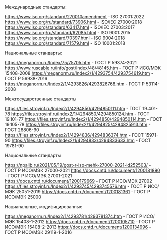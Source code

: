 
Международные стандарты:

https://www.iso.org/standard/27001#amendment - ISO 27001:2022
    https://www.iso.org/ru/standard/73906.html - ISO/IEC 27000:2018
    https://www.iso.org/standard/63417.html - ISO/IEC 27003:2017
https://www.iso.org/ru/standard/62085.html - ISO 9001:2015
    https://www.iso.org/standard/70397.html - ISO 9004:2018
    https://www.iso.org/standard/71579.html - ISO 10001:2018

Национальные стандарты:

https://meganorm.ru/Index/75/75705.htm - ГОСТ Р 59374-2021
    https://www.ruscable.ru/info/gost/Index/48/48145.htm - ГОСТ Р ИСО/МЭК 15408-2008
https://meganorm.ru/Index2/1/4293754/4293754619.htm - ГОСТ Р 56938-2016
    https://meganorm.ru/Index2/1/4293826/4293826768.htm - ГОСТ Р 53114-2008

Межгосударственные стандарты

https://files.stroyinf.ru/Index2/1/4294850/4294850111.htm - ГОСТ 19.401-78
     https://files.stroyinf.ru/Index2/1/4294850/4294850124.htm - ГОСТ 19.101-77
     https://files.stroyinf.ru/Index2/1/4294850/4294850114.htm - ГОСТ 19.105-78
https://files.stroyinf.ru/Index2/1/4294825/4294825913.htm - ГОСТ 28806-90
    https://files.stroyinf.ru/Index2/1/4294836/4294836374.htm - ГОСТ 15971-90
    https://files.stroyinf.ru/Index2/1/4294833/4294833633.htm - ГОСТ 19781-90

Национальные стандарты

https://npalib.ru/2021/05/19/gost-r-iso-mehk-27000-2021-id252503/ - ГОСТ Р ИСО/МЭК 27000-2021
    https://docs.cntd.ru/document/1200181890 - ГОСТ Р ИСО/МЭК 27001-2021
    https://docs.cntd.ru/document/1200179669 - ГОСТ Р ИСО/МЭК 27002
https://files.stroyinf.ru/Index2/1/4293745/4293745576.htm - ГОСТ Р ИСО/МЭК 25051-2019
    https://docs.cntd.ru/document/1200181361 - ГОСТ Р ИСО/МЭК 25000

Нацианальные, модифицированные

https://meganorm.ru/Index2/1/4293781/4293781374.htm - ГОСТ Р ИСО/МЭК 15408-1-2012
    https://docs.cntd.ru/document/1200105710 - ГОСТ Р ИСО/МЭК 15408-2-2013
https://docs.cntd.ru/document/1200134996 - ГОСТ Р ИСО/МЭК 29119-1-2016
